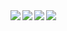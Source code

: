 <a href="https://github.com/anuraghazra/github-readme-stats">
  <img align="left" src="https://github-readme-stats.vercel.app/api/top-langs/?username=iaizawa0623&count_private=true&theme=dracula&langs_count=10&card_width=400" />
  <img align="left" src="https://github-readme-stats.vercel.app/api?username=iaizawa0623&show_icons=true&count_private=true&theme=dracula&card_width=400&line_height=32" />
  <img align="left" src="https://github-readme-stats.vercel.app/api/pin/?username=iaizawa0623&repo=RestSharpCognitoAuthenticator&theme=dracula" />
  <img align="left" src="https://github-readme-stats.vercel.app/api/pin/?username=iaizawa0623&repo=amplify_studio_and_figma_trial&theme=dracula" />
</a>

<a href="https://github.com/iaizawa0623/RestSharpCognitoAuthenticator">
  
</a>
